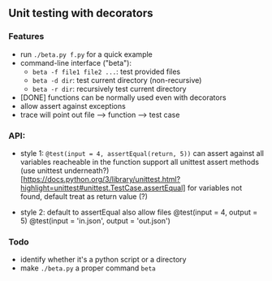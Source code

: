 ## Unit testing with decorators

### Features

* run `./beta.py f.py` for a quick example
* command-line interface ("beta"): 
    * `beta -f file1 file2 ...`: test provided files
    * `beta -d dir`: test current directory (non-recursive)
    * `beta -r dir`: recursively test current directory
* [DONE] functions can be normally used even with decorators
* allow assert against exceptions
* trace will point out file --> function --> test case

### API:

* style 1: `@test(input = 4, assertEqual(return, 5))`
    can assert against all variables reacheable in the function
    support all unittest assert methods (use unittest underneath?)
       [https://docs.python.org/3/library/unittest.html?highlight=unittest#unittest.TestCase.assertEqual]
    for variables not found, default treat as return value (?)

* style 2:
    default to assertEqual
    also allow files
@test(input = 4, output = 5) 
@test(input = 'in.json', output = 'out.json')

### Todo

* identify whether it's a python script or a directory
* make `./beta.py` a proper command `beta`
